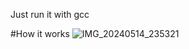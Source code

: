 Just run it with gcc

#How it works
![IMG_20240514_235321](https://github.com/souvikun/factorial/assets/168964881/100e989e-f9b5-41c3-86f7-02e1aef6de12)
